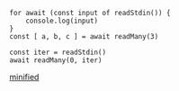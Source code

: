 ```
for await (const input of readStdin()) {
    console.log(input)
}
const [ a, b, c ] = await readMany(3)

const iter = readStdin()
await readMany(0, iter)
```

[minified](https://raw.githubusercontent.com/comame/nodejs-stdin-reader/master/main.min.js)
